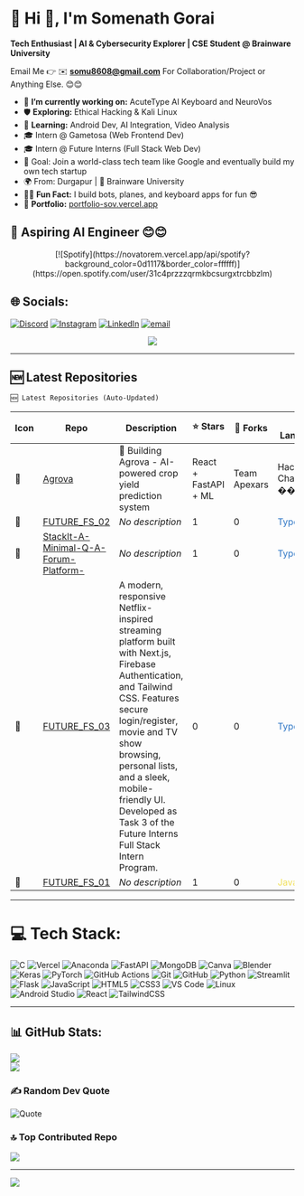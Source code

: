 # 💫 Hi 👋, I'm Somenath Gorai  
**Tech Enthusiast | AI & Cybersecurity Explorer | CSE Student @ Brainware University**

Email Me 👉 ✉️ **somu8608@gmail.com** For Collaboration/Project or Anything Else. 😊😊

- 🔭 **I’m currently working on:** AcuteType AI Keyboard  and NeuroVos  
- 🛡️ **Exploring:** Ethical Hacking & Kali Linux  
- 📱 **Learning:** Android Dev, AI Integration, Video Analysis  
- 🎓 Intern @ Gametosa (Web Frontend Dev)  
- 🎓 Intern @ Future Interns (Full Stack Web Dev)  
- 🎯 Goal: Join a world-class tech team like Google and eventually build my own tech startup  
- 🌍 From: Durgapur | 🏫 Brainware University  
- 🧑‍💻 **Fun Fact:** I build bots, planes, and keyboard apps for fun 😎  
- 💼 **Portfolio:** [portfolio-sov.vercel.app](https://portfolio-sov.vercel.app/)

## 🔗 Aspiring AI Engineer 😊😊

<div align="center">
  [![Spotify](https://novatorem.vercel.app/api/spotify?background_color=0d1117&border_color=ffffff)](https://open.spotify.com/user/31c4przzzqrmkbcsurgxtrcbbzlm)
</div>

## 🌐 Socials:
[![Discord](https://img.shields.io/badge/Discord-%237289DA.svg?logo=discord&logoColor=white)](https://discord.gg/unmatched____) 
[![Instagram](https://img.shields.io/badge/Instagram-%23E4405F.svg?logo=Instagram&logoColor=white)](https://instagram.com/sov._.dev) 
[![LinkedIn](https://img.shields.io/badge/LinkedIn-%230077B5.svg?logo=linkedin&logoColor=white)](https://linkedin.com/in/sov-ereign) 
[![email](https://img.shields.io/badge/Email-D14836?logo=gmail&logoColor=white)](mailto:somu8608@gmail.com) 

<div align="center">
  <img src="https://github-readme-activity-graph.vercel.app/graph?username=Sov-ereign&theme=react-dark&area=true&hide_border=true" />
</div>

---

## 🆕 Latest Repositories  
<!--LATEST_REPOS_START-->
```diff
🆕 Latest Repositories (Auto-Updated)
```

| Icon | Repo | Description | ⭐ Stars | 🍴 Forks | 🖍️ Language |
|------|------|-------------|---------|----------|--------------|
| 📁 | [Agrova](https://github.com/Sov-ereign/Agrova) | 🌱 Building Agrova - AI-powered crop yield prediction system | React + FastAPI + ML | Team Apexars | Hackathon Champions �� | 1 | 1 | <span style="color:#DA5B0B">Jupyter Notebook</span> |
| 📁 | [FUTURE_FS_02](https://github.com/Sov-ereign/FUTURE_FS_02) | _No description_ | 1 | 0 | <span style="color:#3178c6">TypeScript</span> |
| 📁 | [StackIt-A-Minimal-Q-A-Forum-Platform-](https://github.com/Sov-ereign/StackIt-A-Minimal-Q-A-Forum-Platform-) | _No description_ | 1 | 0 | <span style="color:#3178c6">TypeScript</span> |
| 📁 | [FUTURE_FS_03](https://github.com/Sov-ereign/FUTURE_FS_03) | A modern, responsive Netflix-inspired streaming platform built with Next.js, Firebase Authentication, and Tailwind CSS. Features secure login/register, movie and TV show browsing, personal lists, and a sleek, mobile-friendly UI. Developed as Task 3 of the Future Interns Full Stack Intern Program. | 0 | 0 | <span style="color:#3178c6">TypeScript</span> |
| 📁 | [FUTURE_FS_01](https://github.com/Sov-ereign/FUTURE_FS_01) | _No description_ | 1 | 0 | <span style="color:#f1e05a">JavaScript</span> |
<!--LATEST_REPOS_END-->

---

# 💻 Tech Stack:
![C](https://img.shields.io/badge/c-%2300599C.svg?style=for-the-badge&logo=c&logoColor=white) ![Vercel](https://img.shields.io/badge/vercel-%23000000.svg?style=for-the-badge&logo=vercel&logoColor=white) ![Anaconda](https://img.shields.io/badge/Anaconda-%2344A833.svg?style=for-the-badge&logo=anaconda&logoColor=white) ![FastAPI](https://img.shields.io/badge/FastAPI-005571?style=for-the-badge&logo=fastapi) ![MongoDB](https://img.shields.io/badge/MongoDB-%234ea94b.svg?style=for-the-badge&logo=mongodb&logoColor=white) ![Canva](https://img.shields.io/badge/Canva-%2300C4CC.svg?style=for-the-badge&logo=Canva&logoColor=white) ![Blender](https://img.shields.io/badge/blender-%23F5792A.svg?style=for-the-badge&logo=blender&logoColor=white) ![Keras](https://img.shields.io/badge/Keras-%23D00000.svg?style=for-the-badge&logo=Keras&logoColor=white)  ![PyTorch](https://img.shields.io/badge/PyTorch-%23EE4C2C.svg?style=for-the-badge&logo=PyTorch&logoColor=white) ![GitHub Actions](https://img.shields.io/badge/github%20actions-%232671E5.svg?style=for-the-badge&logo=githubactions&logoColor=white) ![Git](https://img.shields.io/badge/git-%23F05033.svg?style=for-the-badge&logo=git&logoColor=white) ![GitHub](https://img.shields.io/badge/github-%23121011.svg?style=for-the-badge&logo=github&logoColor=white) ![Python](https://img.shields.io/badge/python-3670A0?style=for-the-badge&logo=python&logoColor=ffdd54) ![Streamlit](https://img.shields.io/badge/Streamlit-%23FE4B4B.svg?style=for-the-badge&logo=streamlit&logoColor=white) ![Flask](https://img.shields.io/badge/flask-%23000.svg?style=for-the-badge&logo=flask&logoColor=white) ![JavaScript](https://img.shields.io/badge/JavaScript-F7DF1E?style=for-the-badge&logo=javascript&logoColor=black) ![HTML5](https://img.shields.io/badge/HTML5-E34F26?style=for-the-badge&logo=html5&logoColor=white) ![CSS3](https://img.shields.io/badge/CSS3-1572B6?style=for-the-badge&logo=css3&logoColor=white) ![VS Code](https://img.shields.io/badge/VS_Code-007ACC?style=for-the-badge&logo=visual-studio-code&logoColor=white) ![Linux](https://img.shields.io/badge/Linux-FCC624?style=for-the-badge&logo=linux&logoColor=black) ![Android Studio](https://img.shields.io/badge/Android_Studio-3DDC84?style=for-the-badge&logo=android-studio&logoColor=white) ![React](https://img.shields.io/badge/React-20232A?style=for-the-badge&logo=react&logoColor=61DAFB) ![TailwindCSS](https://img.shields.io/badge/Tailwind_CSS-06B6D4?style=for-the-badge&logo=tailwind-css&logoColor=white)

---

## 📊 GitHub Stats:
![](https://nirzak-streak-stats.vercel.app/?user=Sov-ereign&theme=neon&hide_border=false)<br/>
![](https://github-readme-stats.vercel.app/api/top-langs/?username=Sov-ereign&theme=neon&hide_border=false&include_all_commits=true&count_private=false&layout=compact)

### ✍️ Random Dev Quote  
![Quote](https://quotes-github-readme.vercel.app/api?type=horizontal&theme=radical)

### 🔝 Top Contributed Repo  
![](https://github-contributor-stats.vercel.app/api?username=Sov-ereign&limit=5&theme=neon&combine_all_yearly_contributions=true)

---
[![](https://visitcount.itsvg.in/api?id=Flash019&icon=9&color=0)](https://visitcount.itsvg.in)

<!-- Proudly created with GPRM ( https://gprm.itsvg.in ) -->
